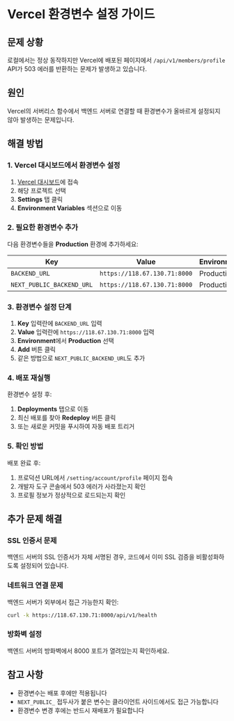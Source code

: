 # Vercel 환경변수 설정 가이드

## 문제 상황
로컬에서는 정상 동작하지만 Vercel에 배포된 페이지에서 `/api/v1/members/profile` API가 503 에러를 반환하는 문제가 발생하고 있습니다.

## 원인
Vercel의 서버리스 함수에서 백엔드 서버로 연결할 때 환경변수가 올바르게 설정되지 않아 발생하는 문제입니다.

## 해결 방법

### 1. Vercel 대시보드에서 환경변수 설정

1. [Vercel 대시보드](https://vercel.com/dashboard)에 접속
2. 해당 프로젝트 선택
3. **Settings** 탭 클릭
4. **Environment Variables** 섹션으로 이동

### 2. 필요한 환경변수 추가

다음 환경변수들을 **Production** 환경에 추가하세요:

| Key | Value | Environment |
|-----|-------|-------------|
| `BACKEND_URL` | `https://118.67.130.71:8000` | Production |
| `NEXT_PUBLIC_BACKEND_URL` | `https://118.67.130.71:8000` | Production |

### 3. 환경변수 설정 단계

1. **Key** 입력란에 `BACKEND_URL` 입력
2. **Value** 입력란에 `https://118.67.130.71:8000` 입력
3. **Environment**에서 **Production** 선택
4. **Add** 버튼 클릭
5. 같은 방법으로 `NEXT_PUBLIC_BACKEND_URL`도 추가

### 4. 배포 재실행

환경변수 설정 후:
1. **Deployments** 탭으로 이동
2. 최신 배포를 찾아 **Redeploy** 버튼 클릭
3. 또는 새로운 커밋을 푸시하여 자동 배포 트리거

### 5. 확인 방법

배포 완료 후:
1. 프로덕션 URL에서 `/setting/account/profile` 페이지 접속
2. 개발자 도구 콘솔에서 503 에러가 사라졌는지 확인
3. 프로필 정보가 정상적으로 로드되는지 확인

## 추가 문제 해결

### SSL 인증서 문제
백엔드 서버의 SSL 인증서가 자체 서명된 경우, 코드에서 이미 SSL 검증을 비활성화하도록 설정되어 있습니다.

### 네트워크 연결 문제
백엔드 서버가 외부에서 접근 가능한지 확인:
```bash
curl -k https://118.67.130.71:8000/api/v1/health
```

### 방화벽 설정
백엔드 서버의 방화벽에서 8000 포트가 열려있는지 확인하세요.

## 참고 사항

- 환경변수는 배포 후에만 적용됩니다
- `NEXT_PUBLIC_` 접두사가 붙은 변수는 클라이언트 사이드에서도 접근 가능합니다
- 환경변수 변경 후에는 반드시 재배포가 필요합니다 